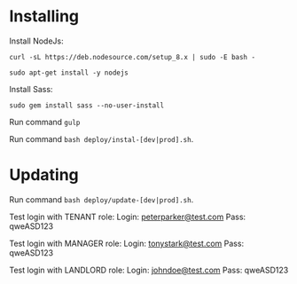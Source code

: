 # Installing

Install NodeJs:

`curl -sL https://deb.nodesource.com/setup_8.x | sudo -E bash -`

`sudo apt-get install -y nodejs`

Install Sass:

`sudo gem install sass --no-user-install`

Run command `gulp`

Run command `bash deploy/instal-[dev|prod].sh`.

# Updating
Run command `bash deploy/update-[dev|prod].sh`.

Test login with TENANT role: 
Login: peterparker@test.com
Pass: qweASD123

Test login with MANAGER role: 
Login: tonystark@test.com
Pass: qweASD123

Test login with LANDLORD role:
Login: johndoe@test.com
Pass: qweASD123